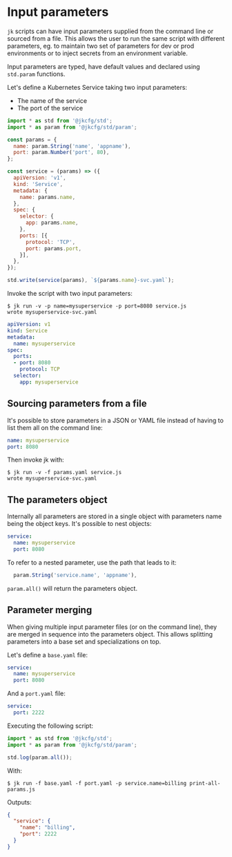 # Input parameters

`jk` scripts can have input parameters supplied from the command line or
sourced from a file. This allows the user to run the same script with
different parameters, eg. to maintain two set of parameters for dev or prod
environments or to inject secrets from an environment variable.

Input parameters are typed, have default values and declared using
`std.param` functions.

Let's define a Kubernetes Service taking two input parameters:

- The name of the service
- The port of the service

```js
import * as std from '@jkcfg/std';
import * as param from '@jkcfg/std/param';

const params = {
  name: param.String('name', 'appname'),
  port: param.Number('port', 80),
};

const service = (params) => ({
  apiVersion: 'v1',
  kind: 'Service',
  metadata: {
    name: params.name,
  },
  spec: {
    selector: {
      app: params.name,
    },
    ports: [{
      protocol: 'TCP',
      port: params.port,
    }],
  },
});

std.write(service(params), `${params.name}-svc.yaml`);
```

Invoke the script with two input parameters:

```console
$ jk run -v -p name=mysuperservice -p port=8080 service.js
wrote mysuperservice-svc.yaml
```

```yaml
apiVersion: v1
kind: Service
metadata:
  name: mysuperservice
spec:
  ports:
  - port: 8080
    protocol: TCP
  selector:
    app: mysuperservice
```

## Sourcing parameters from a file

It's possible to store parameters in a JSON or YAML file instead of having to list them
all on the command line:

```yaml
name: mysuperservice
port: 8080
```

Then invoke jk with:

```console
$ jk run -v -f params.yaml service.js
wrote mysuperservice-svc.yaml
```

## The parameters object

Internally all parameters are stored in a single object with parameters name
being the object keys. It's possible to nest objects:

```yaml
service:
  name: mysuperservice
  port: 8080
```

To refer to a nested parameter, use the path that leads to it:

```js
  param.String('service.name', 'appname'),
```

`param.all()` will return the parameters object.

## Parameter merging

When giving multiple input parameter files (or on the command line), they are
merged in sequence into the parameters object. This allows splitting
parameters into a base set and specializations on top.

Let's define a `base.yaml` file:

```yaml
service:
  name: mysuperservice
  port: 8080
```

And a `port.yaml` file:

```yaml
service:
  port: 2222
```

Executing the following script:

```js
import * as std from '@jkcfg/std';
import * as param from '@jkcfg/std/param';

std.log(param.all());
```

With:

```console
$ jk run -f base.yaml -f port.yaml -p service.name=billing print-all-params.js
```

Outputs:

```json
{
  "service": {
    "name": "billing",
    "port": 2222
  }
}
```
